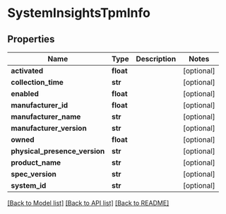 # SystemInsightsTpmInfo

## Properties
Name | Type | Description | Notes
------------ | ------------- | ------------- | -------------
**activated** | **float** |  | [optional] 
**collection_time** | **str** |  | [optional] 
**enabled** | **float** |  | [optional] 
**manufacturer_id** | **float** |  | [optional] 
**manufacturer_name** | **str** |  | [optional] 
**manufacturer_version** | **str** |  | [optional] 
**owned** | **float** |  | [optional] 
**physical_presence_version** | **str** |  | [optional] 
**product_name** | **str** |  | [optional] 
**spec_version** | **str** |  | [optional] 
**system_id** | **str** |  | [optional] 

[[Back to Model list]](../README.md#documentation-for-models) [[Back to API list]](../README.md#documentation-for-api-endpoints) [[Back to README]](../README.md)

